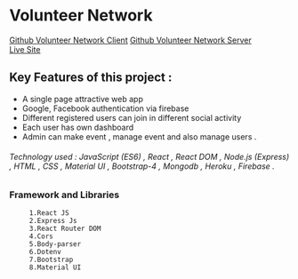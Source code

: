 # Volunteer Network

 [Github Volunteer Network Client](https://github.com/azmir849/volunteer-network)
 [Github Volunteer Network  Server](https://github.com/azmir849/volunteer-network-server)  
 [Live Site](https://volunteer-network-85589.web.app/)

## Key Features of this project :
  - A single page attractive web app
  - Google, Facebook authentication via firebase
  - Different registered users can join in different social activity
  - Each user has own dashboard
  - Admin can make event , manage event and also manage users .

###### Technology used : JavaScript (ES6) , React , React DOM , Node.js (Express) , HTML , CSS , Material UI , Bootstrap-4 , Mongodb , Heroku , Firebase .

### Framework and Libraries
         1.React JS
         2.Express Js
         3.React Router DOM
         4.Cors
         5.Body-parser
         6.Dotenv
         7.Bootstrap
         8.Material UI
